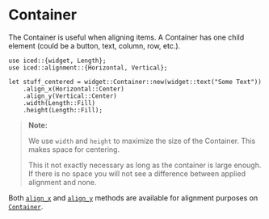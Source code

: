 # Container

The Container is useful when aligning items. A Container has one child element (could be a button, text, column, row, etc.).

```rust,ignore
use iced::{widget, Length};
use iced::alignment::{Horizontal, Vertical};

let stuff_centered = widget::Container::new(widget::text("Some Text"))
    .align_x(Horizontal::Center)
    .align_y(Vertical::Center)
    .width(Length::Fill)
    .height(Length::Fill);
```
> **Note:** 
>
> We use `width` and `height` to maximize the size of the Container.
> This makes space for centering. 
>
> This it not exactly necessary as long as the container is large enough.
> If there is no space you will not see a difference between applied alignment and none.

Both [`align_x`](https://docs.rs/iced/latest/iced/widget/struct.Container.html#method.align_x) and [`align_y`](https://docs.rs/iced/latest/iced/widget/struct.Container.html#method.align_y) methods are available for alignment purposes on [`Container`](https://docs.rs/iced/latest/iced/widget/struct.Container.html).
